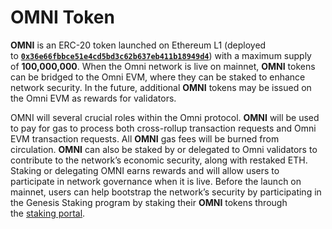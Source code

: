 # OMNI Token

**OMNI** is an ERC-20 token launched on Ethereum L1 (deployed to [**`0x36e66fbbce51e4cd5bd3c62b637eb411b18949d4`**](https://etherscan.io/token/0x36e66fbbce51e4cd5bd3c62b637eb411b18949d4)) with a maximum supply of **100,000,000**. When the Omni network is live on mainnet, **OMNI** tokens can be bridged to the Omni EVM, where they can be staked to enhance network security. In the future, additional **OMNI** tokens may be issued on the Omni EVM as rewards for validators.

OMNI will several crucial roles within the Omni protocol. **OMNI** will be used to pay for gas to process both cross-rollup transaction requests and Omni EVM transaction requests. All **OMNI** gas fees will be burned from circulation. **OMNI** can also be staked by or delegated to Omni validators to contribute to the network’s economic security, along with restaked ETH. Staking or delegating OMNI earns rewards and will allow users to participate in network governance when it is live. Before the launch on mainnet, users can help bootstrap the network’s security by participating in the Genesis Staking program by staking their **OMNI** tokens through the [staking portal](https://app.omni.network/).

